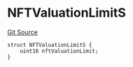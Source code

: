 # NFTValuationLimitS
[Git Source](https://github.com/thrackle-io/tron/blob/cc8b8345c329b2556fa21578401d762291784e46/src/client/token/handler/diamond/RuleStorage.sol)


```solidity
struct NFTValuationLimitS {
    uint16 nftValuationLimit;
}
```

